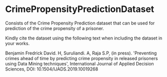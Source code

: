 # CrimePropensityPredictionDataset
Consists of the Crime Propensity Prediction dataset that can be used for prediction of the crime propensity of a prisoner.

Kindly cite the dataset using the following text when including the dataset in your works. 

Benjamin Fredrick David. H, Suruliandi. A, Raja S.P, (in press). 'Preventing crimes ahead of time by predicting crime propensity in released prisoners using Data Mining techniques', International Journal of Applied Decision Sciences, DOI: 10.1504/IJADS.2019.10019268
